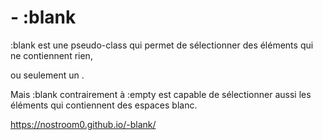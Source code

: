 # - :blank

:blank est une pseudo-class qui permet de sélectionner des éléments qui ne contiennent rien,

ou seulement un <!-- commentaire --> .

Mais :blank contrairement à :empty est capable de sélectionner aussi les éléments qui contiennent des espaces blanc. 

https://nostroom0.github.io/-blank/
